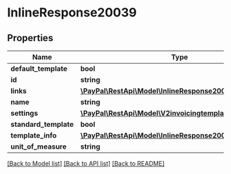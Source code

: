 # InlineResponse20039

## Properties
Name | Type | Description | Notes
------------ | ------------- | ------------- | -------------
**default_template** | **bool** |  | [optional] 
**id** | **string** |  | [optional] 
**links** | [**\PayPal\RestApi\Model\InlineResponse20039Links[]**](InlineResponse20039Links.md) |  | [optional] 
**name** | **string** |  | [optional] 
**settings** | [**\PayPal\RestApi\Model\V2invoicingtemplatesSettings**](V2invoicingtemplatesSettings.md) |  | [optional] 
**standard_template** | **bool** |  | [optional] 
**template_info** | [**\PayPal\RestApi\Model\InlineResponse20039TemplateInfo**](InlineResponse20039TemplateInfo.md) |  | [optional] 
**unit_of_measure** | **string** |  | [optional] 

[[Back to Model list]](../README.md#documentation-for-models) [[Back to API list]](../README.md#documentation-for-api-endpoints) [[Back to README]](../README.md)


